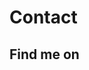 Contact
=======

Find me on
-------------

<div id="contact-links">
  <a class="card" target="_blank" href="http://www.linkedin.com/profile/view?id=208391836&trk=tab_pro">
    <div class="icon-linkedin-sign"></div>
  </a>
  <a class="card" target="_blank" href="https://github.com/JeremieT">
    <div class="icon-github"></div>
  </a>
  <a class="card" target="_blank" href="http://www.facebook.com/taboada.jeremie">
    <div class="icon-facebook-sign"></div>
  </a>
  <a class="card" target="_blank" href="https://plus.google.com/106788167698511705100/posts?tab=XX">
    <div class="icon-google-plus-sign"></div>
  </a>
  <a class="card" target="_blank" href="https://twitter.com/JeremieTaboada">
    <div class="icon-twitter"></div>
  </a>
  <a class="card" target="_blank" href="mailto:taboada.jeremie@gmail.com">
    <div class="icon-envelope-alt"></div>
  </a>
</div>